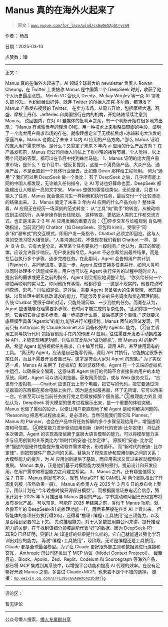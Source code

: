 # Manus 真的在海外火起来了

> 原文：[`www.yuque.com/for_lazy/wind/cs6w0m52pbtryrm9`](https://www.yuque.com/for_lazy/wind/cs6w0m52pbtryrm9)

作者： 杨昌

日期：2025-03-10

点赞数：**19**

* * *

正文：

Manus 真的在海外火起来了，AI 领域全球最大的 newsletter 负责人 Rowan Cheung，在 Twitter 上发帖称 Manus 是中国第二个
DeepSeek 时刻，收获了他个人历史最高点赞。 Menlo VC 合伙人 Deedy、Mckay Wrigley 等一众 AI
领域头部 KOL，也纷纷给出好评。就连 Twitter 的创始人杰克·多尔西，都转发了 Manus 产品发布视频的 Twitter。
在卖方市场，从周五开始，包括摩根大通、高盛、摩根士丹利、Jefferies 和美国银行在内的机构，开始陆陆续续注意到 Manus。 说回国内，在对 AI
自媒体的批判声之余，有一个判断开始在很多地方出现：
“Manus 有点像当年的理想 ONE，用一种技术上来看略显蹩脚的手段，证明了一个庞大用户需求市场的存在。就像理想定义了无续航焦虑+冰箱彩电大沙发的家庭汽车，Manus 也奠定了未来 3 年内 AI 应用的产品方向。”
那么 Manus 证明的庞大用户需求市场，是什么？又奠定了未来 3 年内 ai 应用的什么产品方向？ 在产品发布前，Manus
母公司创始人肖弘上了张小珺的播客节目。个人觉得，以上两个问题的答案，都可以在节目中找到蛛丝马迹。 1、Manus 证明的庞大用户需求市场，是什么？
在节目中，他反复提到，这是一个消费级产品、大众产品、通用产品，不是垂直到一个具体行业里去，比如像 Devin 那样给工程师用。 何为“通用”？我们可以用
DeepSeek 做一个类比： 有了 DeepSeek 之后，几乎所有能上网的中国人都发现，无论输入任何指令，让 AI 写诗也好算命也罢，DeepSeek
都能输出让人眼前一亮的文字来。 Manus 想做的事情也类似，无论是谁，只要 ta
输入了任务，Manus 就会像实习生一样拆解和执行任务，最后交付一个比较漂亮的结果出来。 2、Manus 奠定了未来 3 年内 AI 应用的什么产品方向？
整体来看，AI 应用正在经历一场深刻的范式转变： 从“工具”向“助手”的转变，从被动响应到主动执行，从单步操作到长线规划。
这种转变，更贴近人类的工作和交流方式，也正是未来 2-3 年 AI 应用发展的重要方向： ①异步交互与长程规划
肖弘明确指出，当前流行的 Chatbot（如 DeepSeek、豆包和 kimi），受限于“同步”和“瀑布式”的交互模式，即用户发一条指令，Chatbot 必须立即回应。这与人类的交流习惯大相径庭。“人类沟通过程，不像现在我们看到 Chatbot 一样，是 A-
B-A-B。它有大量分叉，甚至某个任务要执行一段时间。” 他认为，真正的智能体，应该允许异步响应。用户发出指令后，Agent
不必立即给出最终结果，而是在后台执行多个步骤，逐步完成任务。在此期间，Agent 会告知用户其计划（Planner），并同步进度。更进一步，Agent
应该支持多任务并行，如同人类可以同时处理多个话题或任务。用户也可以在 Agent 执行任务的过程中随时介入，提出新的需求或更正之前的指令，Agent
则会相应地调整计划。 “你交给任何一个哪怕再聪明的实习生，你问他所有事情，他都秒答——这是不现实的。他要花点时间查询、思考。”
肖弘如是说。这背后，需要 Agent 具备强大的任务管理、状态跟踪、以及处理中断和修改请求的能力，可能涉及复杂的任务调度和状态管理机制。
传统 Chatbot 受限于单轮对话，只能处理简单、一步到位的任务。而肖弘认为，Agent
应该能够处理需要多步骤、长时间才能完成的复杂任务。“比如你提一个问题，它会把它拆成很多步骤，每一步搞定什么事，最后搞定这个事情。”
这就要求底层模型具备“Agentic”的能力,能够进行长程规划。Manus 团队的测试发现，目前只有 Anthropic 的 Claude Sonnet
3.5 具备较好的 Agentic 能力。 ②自主调用工具与执行代码
包括智创助手在内的传统 AI 应用，往往需要开发者手动集成各种 API，才能实现特定功能，肖弘将其比喻为“做功能机”。而 Manus AI 的新产品，希望
Agent 能够根据任务需求，自主编写代码，调用 API，甚至使用现有的工具。
“真正的 Agent，应该是自己能写代码，调用 API 并执行。它能搞定很多长尾任务，而且不需要开发者自己写，这才是符合大家对 Agent 的想象。”
为了实现这一点，Manus AI 采用了【虚拟机】和浏览器环境。Agent 在一个云端的虚拟机中运行，以确保安全隔离，这意味着 Agent
执行的代码不会直接影响用户的本地系统。同时，Agent 可以访问浏览器，获取网页信息，或与 Web 服务交互。
“应该有个虚拟机——Chatbot 应该在云上有个电脑，把它写的代码，把它要通过浏览器查的东西都在那台电脑上执行。因为是虚拟服务器，坏了无所谓，它可以再来一台。它甚至可以在当前任务执行完之后释放掉那个服务器。”
③推理能力外显 肖弘认为，DeepSeek 将大模型的思考过程展示出来，是一个重要的体验突破。Manus 也做了类似的设计，以便让用户更直观地了解
Agent 是如何解决问题的。 “Reasoning 把思考过程放出来，是必须的。当然可能我们管它叫 Planner。” Manus 的
Planner，也会在产品中将任务拆解的多个步骤呈现给用户，增强透明度和可信度。 ④模型能力进步驱动应用创新（新时代的安迪-比尔定律）
肖弘还多次强调，Agent 的实现高度依赖于底层大语言模型的能力。可以将模型能力进步与应用创新的关系类比为“新时代的安迪-比尔定律”。 原版的“安迪-
比尔定律”描述的是硬件性能提升推动软件需求增长，形成循环。 而“新时代的安迪-
比尔定律”，则把软硬件厂商之间的关系，替换为了模型进步和应用创新之间的关系：大模型能力的提升，为 AI 应用创新提供了基础，而应用需求又反过来推动模型的发展。
Manus 本身，正是他们基于对模型能力发展的预判，提前设计和开发应用，在用户需求和模型能力之间建立桥梁。 3、Manus 之外，还有哪些值得关注？
其实，Manus 刚发布不久，就有 MetaGPT 和 CAMEL AI 两个团队推出了开源复刻版（虽然效果一般）。
Manus 的负责人在 2025 年 3 月 6 日的发布会上表示，团队计划在“今年晚些时候开源部分模型”。
而根据国信证券电话会信息，腾讯计划于 2025 年 5 月推出与 Manus 类似的产品，字节跳动和阿里巴巴也宣布将发布类似产品。
可以预见，可能在 2025 年结束之前，类似于 Manus 功能，就会像开年的 DeepSeek-R1 的推理功能一样，雨后春笋般在各类 AI 上冒出来。
但智能体的各项任务执行得如何，还得看“推理+编程+工具使用”这三项能力，以及是否给到必要的上下文。
先说推理能力，对于大多数应用类公司来讲，提升推理能力的关键，在于找到该细分领域最能代表“好”的数据。因为 DeepSeek-R1-ZERO
已经证明，只要让 AI 知道好的结果是什么样的，它自己就能通过强化学习训出对应的能力。
再说“编程+工具使用”，现阶段，无论是编程还是工具使用，Cluade 都是全球最强模型。为了让 Cluade 更好跟外部工具和数据源进行连接和交互，
Anthropic 母公司还推出了 MCP 协议（Model Context Protocol）。
截至目前，Block、Apollo、Zed、Replit、Codeium 和 Sourcegraph 等海外产品，都已将 MCP 集成到其系统中，以增强平台功能和提高 AI 代理的效率。在没有足够好开源 Manus 之前，多尝试 Cluade+MCP，也未尝不是个不错的选择。
链接：[`mp.weixin.qq.com/s/FI19Sc6GA8eXC4zzbdMTlg`](https://mp.weixin.qq.com/s/FI19Sc6GA8eXC4zzbdMTlg)

* * *

评论区：

暂无评论

* * *

公众号懒人搜索，[懒人专属群分享](https://lazybook.fun/#/blog/group)
